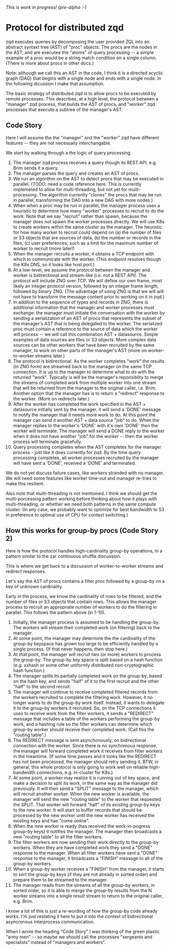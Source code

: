 *This is work in progress! (pre-alpha :-)*

# Protocol for distributed zqd

zqd executes queries by decomposing the user provided ZQL into an abstract syntaxt tree (AST) of "proc" objects. The procs are the nodes in the AST, and are executee the "atoms" of query processing -- a simple example of a proc would be a string match condition on a single column. (There is more about procs in other docs.) 

Note: although we call this an AST in the code, I think it is a directed acyclic graph (DAG) that begins with a single node and ends with a single node. In the following dicussion I make that assumption.

The basic strategy of distributed zqd is to allow procs to be executed by remote processes. This describes, at a high level, the protocol between a  "manager" zqd process, that builds the AST of procs, and "worker" zqd processes that execute a subtree of the manager's AST.

## Code Story

Here I will assume the the "manager" and the "worker" zqd have different features -- they are not necessaily interchangable.

We start by walking through a the logic of query processing. 

1. The manager zqd process receives a query though its REST API, e.g. Brim sends it a query.
2. The manager parses the query and creates an AST of procs.
3. We run an algorithm on the AST to detect procs that may be executed in parallel. (TODO: need a code reference here. This is currently implemeted to allow for multi-threading, but not yet for multi-processing. The algorithm currently "clones" the procs that may be run in parallel, transforming the DAG into a new DAG with more nodes.)
4. When when a proc may be run in parallel, the manager process uses a heuristic to determine how many "worker" processes to recruit to do the work. Note that we say "recruit" rather than spawn, because the manager does not spawn the worker processes directly. We will use K8s to create workers within the same cluster as the manager. The heuristic for how many worker to recruit could depend on (a) the number of files or S3 objects that are sources of data, (b) the number or records in the files, (c) user preferences, such as a limit for the maximum number of worker to recruit (more later!)
5. When the manager recruits a worker, it obtains a TCP endpoint with which to communicate with the worker. (This endpoint resolves though the K8s DNS, so it looks like host:port.)
6. At a low-level, we assume the protocol between the manager and worker is bidirectional and stream-like (i.e. not a REST API). The protocol will include ZNG over TCP. We will define our own frame, most likely an integer protocol version, followed by an integer frame length, followed by binary ZNG. (The advantage of using ZNG is that we will will not have to transform the message content prior to working on it in zqd.)
7. In addition to the sequence of types and records in ZNG, there is additional information that the manager and worker processes must exchange: the manager must initiate the conversation with the worker by sending a serialization of an AST of procs that represents the subset of the manager's AST that is being delegated to the worker. The serialized proc must contain a reference to the source of data which the worker will process -- we will call this combination AST + datasource. Simple examples of data sources are files or S3 objects. More complex data sources can be other workers that have been recruited by the same manager, to work on other parts of the manager's AST (more on worker-to-worker streams later.)
8. The protocol is bidirectional. As the worker completes "work" the results (in ZNG form) are streamed back to the manager on the same TCP connection. It is up to the manager to determine what to do with the returned "work". Typically is will be the manager's reponsiblity to merge the streams of completed work from multiple worker into one stream that will be returned from the manager to the original caller, i.e. Brim. Another option that the manager has is to return a "redirect" response to the worker. (More on redirects later.)
9. After the worker has completed the work specified in the AST + datasource initially sent by the manager, it will send a 'DONE' message to notify the manager that it needs more work to do. At this point the manager can send it another AST + data source "job" to do. When the manager replies to the worker's 'DONE' with it's own 'DONE' then the worker will terminate. The manager will send a DONE reply to the worker when it does not have another "job" for the worker -- then the worker process will terminate gracefully.
10. Query processing completes when the AST completes for the manager process - just like it does currently for zqd. By the time query processing completes, all worker processes recruited by the manager will have sent a 'DONE', received a 'DONE' and terminated.

We do not yet discuss failure cases, like workers stranded with no manager. We will need some features like worker time-out and manager re-tries to make this resilient.

Also note that multi-threading is not mentioned. I think we should get the multi-porcessing pattern working before thinking about how it plays with multi-threading, or whether we need both patterns in the same compute cluster. (In any case, we probably want to optimize for best bandwidth to S3 in preference to optimal use of CPU for context switching.)

## How this works for group-by procs (Code Story 2)

Here is how the protocol handles high-cardinality group-by operations, in a pattern similar to the zar continuous shuffle discussion.

This is where we get back to a discussion of worker-to-worker streams and redirect responses.

Let's say the AST of procs contains a filter proc followed by a group-by on a key of unknown cardinality.

Early in the process, we know the cardinality of rows to be filtered, and the number of files or S3 objects that contain rows. This allows the manager process to recruit an appropriate number of workers to do the filtering in parallel. This follows the pattern above (in 1-10).

1. Initially, the manager process is assumed to be handling the group-by. The workers will stream their completed work (on filtering) back to the manager. 
2. At some point, the manager may determine the the cardinality of the group-by keyspace has grown too large to be efficiently handled by a single process. (If that never happens, then stop here.)
3. At that point, the manager will recruit two (or more) workers to process the group-by. The group-by key space is split based on a hash function (e.g. xxhash or some other uniformly distributed non-cryptographic hash function.) 
4. The manager splits its partially completed work on the group-by, based on the hash key, and sends "half" of it to the first recruit and the other "half" to the second recruit.
5. The manager will continue to receive completed filtered records from the workers recruited to complete the filtering work. However, it no longer wants to do the group-by work itself. Instead, it wants to delegate it to the group-by workers it recruited. So, on the TCP connections it uses to receive work from the filter workers, it sends a "REDIRECT" message that includes a table of the workers performing the group-by work, and a hashing rule so the filter workers can determine which group-by worker should receive their completed work. (Call this the "routing table".)
6. The REDIRECT message is sent asynchonously, on bidirectional connection with the worker. Since there is no synchronous response, the manager will forward completed work it receives from filter workers in the meantime. (If some time passes and it looks like the REDIRECT has not been processed, the manager should retry sending it. BTW, in general, this whole protocol is only going to work well on reliable high-bandwidth connections, e.g. in-cluster for K8s.)
7. At some point, a worker may realize it is running out of key space, and make a decision to split its work, in the same way as the manager did previously. It will then send a "SPLIT" message to the manager, which will recruit another worker. When the new worker is available, the manager will send the new "routing table" to the worker that requested the SPLIT. That worker will forward "half" of its existing group-by keys to the new worker. It will start to buffer records that should be processed by the new worker until the new worker has received the existing keys and has "come online".
8. When the new worker is ready (has received the work-in-pogress group-by keys) it notifies the manager. The manager then broadcasts a new "routing table" to all the filter workers.
9. The filter workers are now sending their work directly to the group-by workers. When they are have completed work they send a "DONE" response to the manager. When all filter workers have sent a "DONE" response to the manager, it broadcasts a "FINISH" message to all of the group-by workers.
10. When a group-by worker receives a "FINISH" from the manager, it starts to sort the group-by keys (if they are not already in sorted order) and prepare them to be streamed to the manager.
11. The manager reads from the streams of all the group-by workers, in sorted order, so it is able to merge the group-by results from the N worker streams into a single result stream to return to the original caller, e.g. Brim.

I know a lot of this is just a re-wording of how the group-by code already works. I'm just restating it here to put it into the context of bidirectional asyncronous interprocess communication.

When I wrote the heading "Code Story" I was thinking of the green plastic "army men" -- so maybe we should call the processes "sergeants and specialists" instead of "managers and workers".
